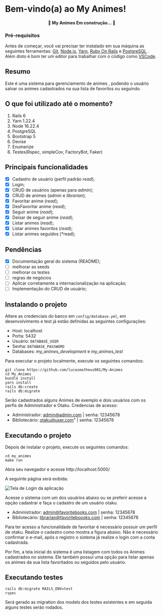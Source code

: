 # Bem-vindo(a) ao My Animes!

<h4 align="center"> 🚧 My Animes Em construção... 🚧 </h4>

### Pré-requisitos 

Antes de começar, você vai precisar ter instalado em sua máquina as seguintes ferramentas: [Git](https://git-scm.com), [Node.js](https://nodejs.org/en/), [Yarn](https://yarnpkg.com/), [Ruby On Rails](https://guides.rubyonrails.org/getting_started.html) e [PostgreSQL](https://www.postgresql.org/) . Além disto é bom ter um editor para trabalhar com o código como [VSCode](https://code.visualstudio.com/).

## Resumo

Este é uma sistema para gerenciamento de animes , podendo o usuário salvar os animes cadastrados na sua lista de favoritos ou seguindo.

## O que foi utilizado até o momento?

 1. Rails 6
 2. Yarn 1.22.4
 3. Node 16.22.4
 4. PostgreSQL
 5. Bootstrap 5
 6. Devise
 7. Enumerize
 8. Testes(Rspec, simpleCov, FactoryBot, Faker)
 
## Principais funcionalidades

 - [x] Cadastro de usuário (perfil padrão *read*);
 - [x] Login;
 - [x] CRUD de usuários (apenas para *admin*);
 - [x] CRUD de animes (*admin* e *librarian*);
 - [x] Favoritar anime (*read*);
 - [x] DesFavoritar anime (*read*);
 - [x] Seguir anime (*read*);
 - [x] Deixar de seguir anime (*read*);
 - [x] Listar animes (*read*);
 - [x] Listar animes favoritos (*read*);
 - [x] Listar animes seguidos (*read);

## Pendências

 - [x] Documentação geral do sistema (README);
 - [ ] melhorar as seeds
 - [ ] melhorar os testes
 - [ ] regras de negócios
 - [ ] Aplicar corretamente a internacionalização na aplicação;
 - [ ] Implementação do CRUD de usuário;

## Instalando o projeto

Altere as credenciais do banco em `config/database.yml`, em desenvolvimento e test já estão definidas as seguintes configurações:

 - Host: localhost
 - Porta: 5432
 - Usuário: `DATABASE_USER`
 - Senha: `DATABASE_PASSWORD`
 - Databases: *my_animes_development* e *my_animes_test*

Para executar o projeto localmente, execute os seguintes comandos:

    git clone https://github.com/lucasmatheus001/My-Animes
    cd My_Animes
    bundle install
    yarn install
    rails db:create
    rails db:migrate

Serão cadastrados alguns Animes de exemplo e dois usuários com os perfis de Administrador e Otaku. Credencias de acesso:

 - Administrador: admin@admin.com | senha: 12345678
 - Bibliotecário: otaku@user.com" | senha: 12345678

## Executando o projeto
Depois de instalar o projeto, execute os seguintes comandos:

    cd my_animes
    make run

Abra seu navegador e acesse http://localhost:5000/

A seguinte página será exibida:

![Tela de Login da aplicação](https://i.imgur.com/Q4emWQf.png)

Acesse o sistema com um dos usuários abaixo ou se preferir acesse a opção cadastrar e faça o cadastro de um usuário otaku.
 - Administrador: admin@favoritebooks.com | senha: 12345678
 - Bibliotecário: librarian@favoriteboooks.com | senha: 12345678
 
 Para ter acesso a funcionalidade de favoritar é necessário possuir um perfil de otaku. Realize o cadastro como mostra a figura abaixo. Não é necessário confirmar o e-mail, após o registro o sistema já realize o login com a conta cadastrada.
 
Por fim, a tela inicial do sistema é uma listagem com todos os Animes cadastrados no sistema. Ele também possuí uma opção para listar apenas os animes da sua lista favoritados ou seguidos pelo usuário.



## Executando testes

    
    rails db:migrate RAILS_ENV=test
    rspec 
Será gerado as migration dos models dos testes existentes e em seguida alguns testes serão rodados.
    

